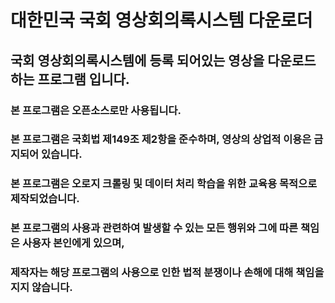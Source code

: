 # 대한민국 국회 영상회의록시스템 다운로더
## 국회 영상회의록시스템에 등록 되어있는 영상을 다운로드 하는 프로그램 입니다.
### 본 프로그램은 오픈소스로만 사용됩니다.
### 본 프로그램은 국회법 제149조 제2항을 준수하며, 영상의 상업적 이용은 금지되어 있습니다.
### 본 프로그램은 오로지 크롤링 및 데이터 처리 학습을 위한 교육용 목적으로 제작되었습니다. 
### 본 프로그램의 사용과 관련하여 발생할 수 있는 모든 행위와 그에 따른 책임은 사용자 본인에게 있으며,
### 제작자는 해당 프로그램의 사용으로 인한 법적 분쟁이나 손해에 대해 책임을 지지 않습니다.
